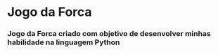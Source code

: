 # Jogo da Forca

### Jogo da Forca criado com objetivo de desenvolver minhas habilidade na linguagem Python
